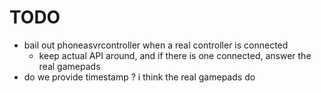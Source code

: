 # TODO
- bail out phoneasvrcontroller when a real controller is connected
  - keep actual API around, and if there is one connected, answer the real gamepads
- do we provide timestamp ? i think the real gamepads do
